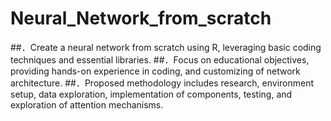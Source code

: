 # Neural_Network_from_scratch
##．Create a neural network from scratch using R, leveraging basic coding techniques and essential libraries.
##．Focus on educational objectives, providing hands-on experience in coding, and customizing of network architecture.
##．Proposed methodology includes research, environment setup, data exploration, implementation of components, testing, and exploration of attention mechanisms.
